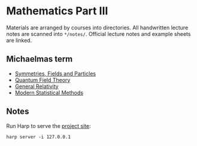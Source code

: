 # Mathematics Part III

Materials are arranged by courses into directories. All handwritten
lecture notes are scanned into `*/notes/`. Official lecture notes and
example sheets are linked.

## Michaelmas term

- [Symmetries, Fields and Particles](/sym)
- [Quantum Field Theory](/qft)
- [General Relativity](/gr)
- [Modern Statistical Methods](/msm)

## Notes

Run Harp to serve the [project site](http://localhost:9000/):

```shell
harp server -i 127.0.0.1
```
